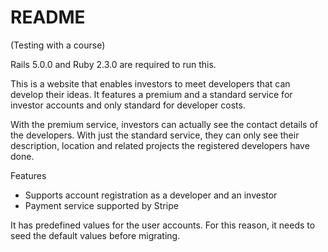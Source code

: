 # README
(Testing with a course)

Rails 5.0.0 and Ruby 2.3.0 are required to run this.

This is a website that enables investors to meet developers that can develop their ideas. It features a premium and a standard service for investor accounts and only standard for developer costs.

With the premium service, investors can actually see the contact details of the developers. With just the standard service, they can only see their description, location and related projects the registered developers have done.

Features
- Supports account registration as a developer and an investor
- Payment service supported by Stripe

It has predefined values for the user accounts. For this reason, it needs to seed the default values before migrating. 
